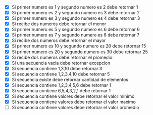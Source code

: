 - [X] Si primer numero es 1 y segundo numero es 2 debe retornar 1
- [x] Si primer numero es 2 y segundo numero es 3 debe retornar 2
- [x] Si primer numero es 3 y segundo numero es 4 debe retornar 3
- [x] Si recibe dos numeros debe retornar el menor
- [x] Si primer numero es 5 y segundo numero es 6 debe retornar 6
- [x] Si primer numero es 7 y segundo numero es 6 debe retornar 7
- [x] Si recibe dos numeros debe retornar el mayor
- [x] Si primer numero es 10 y segundo numero es 20 debe retornar 15
- [x] Si primer numero es 20 y segundo numero es 30 debe retornar 25
- [x] Si recibe dos numeros debe retornar el promedio
- [x] Si una secuencia vacia debe retornar excepcion
- [x] Si secuencia contiene 1,3,10 debe retornar 3
- [x] Si secuencia contiene 1,2,3,4,10 debe retornar 5
- [x] Si secuencia existe debe retornar cantidad de elementos
- [x] Si secuencia contiene 1,2,3,4,5,6 debe retornar 1
- [x] Si secuencia contiene 6,5,4,3,2,1 debe retornar 1
- [x] Si secuencia contiene valores debe retornar el valor minimo
- [x] Si secuencia contiene valores debe retornar el valor maximo
- [ ] Si secuencia contiene valores debe retornar el valor promedio